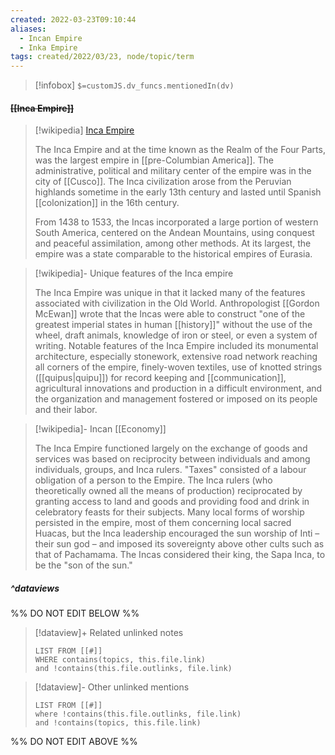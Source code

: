 ```yaml
---
created: 2022-03-23T09:10:44 
aliases:
  - Incan Empire
  - Inka Empire
tags: created/2022/03/23, node/topic/term
---
```

> [!infobox]
`$=customJS.dv_funcs.mentionedIn(dv)`

#### <s class="topic-title">[[Inca Empire]]</s>

> [!wikipedia] [Inca Empire](https://en.wikipedia.org/wiki/Inca%20Empire)
> 
> The Inca Empire and at the time known as the Realm of the Four Parts, was the largest empire in [[pre-Columbian America]]. The administrative, political and military center of the empire was in the city of [[Cusco]]. The Inca civilization arose from the Peruvian highlands sometime in the early 13th century and lasted until Spanish [[colonization]] in the 16th century.
> 
> From 1438 to 1533, the Incas incorporated a large portion of western South America, centered on the Andean Mountains, using conquest and peaceful assimilation, among other methods. At its largest, the empire was a state comparable to the historical empires of Eurasia. 

> [!wikipedia]- Unique features of the Inca empire
>  
> The Inca Empire was unique in that it lacked many of the features associated with civilization in the Old World. Anthropologist [[Gordon McEwan]] wrote that the Incas were able to construct "one of the greatest imperial states in human [[history]]" without the use of the wheel, draft animals, knowledge of iron or steel, or even a system of writing. Notable features of the Inca Empire included its monumental architecture, especially stonework, extensive road network reaching all corners of the empire, finely-woven textiles, use of knotted strings ([[quipus|quipu]]) for record keeping and [[communication]], agricultural innovations and production in a difficult environment, and the organization and management fostered or imposed on its people and their labor.

> [!wikipedia]- Incan [[Economy]]
> 
> The Inca Empire functioned largely on the exchange of goods and services was based on reciprocity between individuals and among individuals, groups, and Inca rulers. "Taxes" consisted of a labour obligation of a person to the Empire. The Inca rulers (who theoretically owned all the means of production) reciprocated by granting access to land and goods and providing food and drink in celebratory feasts for their subjects. Many local forms of worship persisted in the empire, most of them concerning local sacred Huacas, but the Inca leadership encouraged the sun worship of Inti – their sun god – and imposed its sovereignty above other cults such as that of Pachamama. The Incas considered their king, the Sapa Inca, to be the "son of the sun."
> 


##### ^dataviews

%% DO NOT EDIT BELOW %%
> [!dataview]+ Related unlinked notes
> ```dataview
> LIST FROM [[#]]
> WHERE contains(topics, this.file.link)
> and !contains(this.file.outlinks, file.link)
> ```
 
> [!dataview]- Other unlinked mentions
> ```dataview
> LIST FROM [[#]]
> where !contains(this.file.outlinks, file.link)
> and !contains(topics, this.file.link)
> ```

%% DO NOT EDIT ABOVE %%

